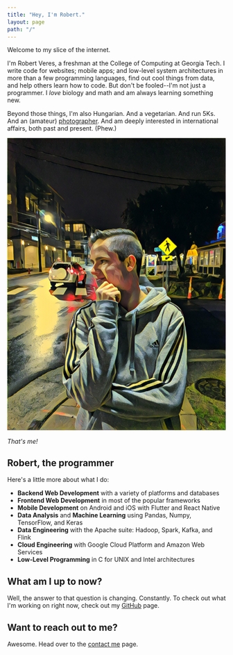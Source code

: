 ```yaml
---
title: "Hey, I'm Robert."
layout: page
path: "/"
---
```

Welcome to my slice of the internet.

I'm Robert Veres, a freshman at the College of Computing at Georgia Tech. I write code for websites; mobile apps; and low-level system architectures in more than a few programming languages, find out cool things from data, and help others learn how to code. But don't be fooled--I'm not just a programmer. I *love* biology and math and am always learning something new.

Beyond those things, I'm also Hungarian. And a vegetarian. And run 5Ks. And an (amateur) [photographer](https://www.flickr.com/photos/152383209@N08/). And am deeply interested in international affairs, both past and present. (Phew.)


![That's me](./profile1.jpg)

*That's me!*

## Robert, the programmer
Here's a little more about what I do:
* **Backend Web Development** with a variety of platforms and databases
* **Frontend Web Development** in most of the popular frameworks
* **Mobile Development** on Android and iOS with Flutter and React Native
* **Data Analysis** and **Machine Learning** using Pandas, Numpy, TensorFlow, and Keras
* **Data Engineering** with the Apache suite: Hadoop, Spark, Kafka, and Flink
* **Cloud Engineering** with Google Cloud Platform and Amazon Web Services
* **Low-Level Programming** in C for UNIX and Intel architectures

## What am I up to now?
Well, the answer to that question is changing. Constantly. To check out what I'm working on right now, check out my [GitHub](https://github.com/thedeveloper733) page.

## Want to reach out to me?
Awesome. Head over to the [contact me](/contact) page.